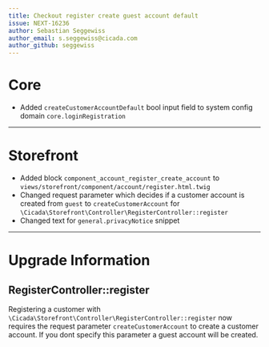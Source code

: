 ```yaml
---
title: Checkout register create guest account default
issue: NEXT-16236
author: Sebastian Seggewiss
author_email: s.seggewiss@cicada.com 
author_github: seggewiss
---
```

# Core
* Added `createCustomerAccountDefault` bool input field to system config domain `core.loginRegistration` 
___
# Storefront
* Added block `component_account_register_create_account` to `views/storefront/component/account/register.html.twig`
* Changed request parameter which decides if a customer account is created from `guest` to `createCustomerAccount` for `\Cicada\Storefront\Controller\RegisterController::register`
* Changed text for `general.privacyNotice` snippet
___
# Upgrade Information

## RegisterController::register

Registering a customer with `\Cicada\Storefront\Controller\RegisterController::register` now requires the request parameter `createCustomerAccount` to create a customer account.
If you dont specify this parameter a guest account will be created.

